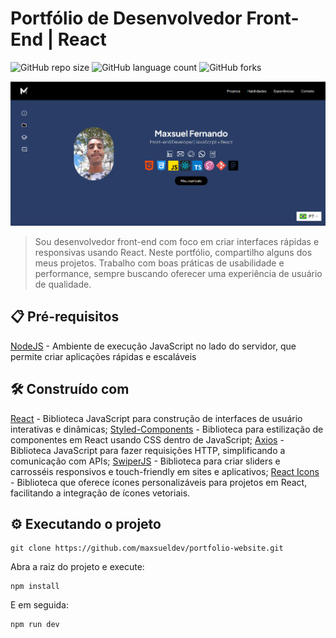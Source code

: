 # Portfólio de Desenvolvedor Front-End | React

![GitHub repo size](https://img.shields.io/github/repo-size/maxsueldev/portfolio-website?style=for-the-badge)
![GitHub language count](https://img.shields.io/github/languages/count/maxsueldev/portfolio-website?style=for-the-badge)
![GitHub forks](https://img.shields.io/github/forks/maxsueldev/portfolio-website?style=for-the-badge)

<img src="portfolio-maxsuel.png" alt="Exemplo imagem">

> Sou desenvolvedor front-end com foco em criar interfaces rápidas e responsivas usando React. Neste portfólio, compartilho alguns dos meus projetos. Trabalho com boas práticas de usabilidade e performance, sempre buscando oferecer uma experiência de usuário de qualidade.


## 📋 Pré-requisitos

[NodeJS](https://nodejs.org/pt) - Ambiente de execução JavaScript no lado do servidor, que permite criar aplicações rápidas e escaláveis
<br>


## 🛠️ Construído com
[React](https://pt-br.react.dev/) - Biblioteca JavaScript para construção de interfaces de usuário interativas e dinâmicas;
[Styled-Components](https://styled-components.com/) - Biblioteca para estilização de componentes em React usando CSS dentro de JavaScript;
[Axios](https://axios-http.com/ptbr/docs/intro) - Biblioteca JavaScript para fazer requisições HTTP, simplificando a comunicação com APIs;
[SwiperJS](https://swiperjs.com/) - Biblioteca para criar sliders e carrosséis responsivos e touch-friendly em sites e aplicativos;
[React Icons](https://react-icons.github.io/react-icons/) - Biblioteca que oferece ícones personalizáveis para projetos em React, facilitando a integração de ícones vetoriais.
<br>


## ⚙️ Executando o projeto

```
git clone https://github.com/maxsueldev/portfolio-website.git
```

<p>Abra a raiz do projeto e execute: </p>

```
npm install
```

<p>E em seguida: </p>

```
npm run dev
```



